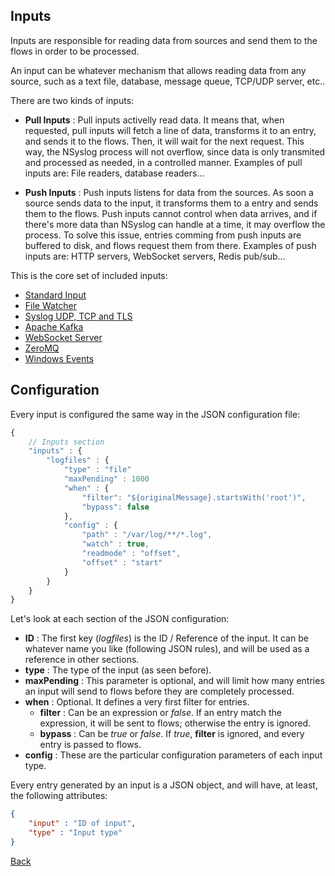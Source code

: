 ## Inputs

Inputs are responsible for reading data from sources and send them to the flows in order to be processed.

An input can be whatever mechanism that allows reading data from any source, such as a text file, database, message queue, TCP/UDP server, etc..

There are two kinds of inputs:

* **Pull Inputs** : Pull inputs activelly read data. It means that, when requested, pull inputs will fetch a line of data, transforms it to an entry, and sends it to the flows. Then, it will wait for the next request. This way, the NSyslog process will not overflow, since data is only transmited and processed as needed, in a controlled manner. Examples of pull inputs are: File readers, database readers...

* **Push Inputs** : Push inputs listens for data from the sources. As soon a source sends data to the input, it transforms them to a entry and sends them to the flows. Push inputs cannot control when data arrives, and if there's more data than NSyslog can handle at a time, it may overflow the process. To solve this issue, entries comming from push inputs are buffered to disk, and flows request them from there. Examples of push inputs are: HTTP servers, WebSocket servers, Redis pub/sub...

This is the core set of included inputs:

* [Standard Input](stdin.md)
* [File Watcher](file.md)
* [Syslog UDP, TCP and TLS](syslog.md)
* [Apache Kafka](kafka.md)
* [WebSocket Server](ws.md)
* [ZeroMQ](zmq.md)
* [Windows Events](windows.md)

## Configuration
Every input is configured the same way in the JSON configuration file:

```javascript
{
	// Inputs section
	"inputs" : {
		"logfiles" : {
			"type" : "file"
			"maxPending" : 1000
			"when" : {
				"filter": "${originalMessage}.startsWith('root')",
				"bypass": false
			},
			"config" : {
				"path" : "/var/log/**/*.log",
				"watch" : true,
				"readmode" : "offset",
				"offset" : "start"				
			}
		}
	}
}
```

Let's look at each section of the JSON configuration:
* **ID** : The first key (*logfiles*) is the ID / Reference of the input. It can be whatever name you like (following JSON rules), and will be used as a reference in other sections.
* **type** : The type of the input (as seen before).
* **maxPending** : This parameter is optional, and will limit how many entries an input will send to flows before they are completely processed.
* **when** : Optional. It defines a very first filter for entries.
	* **filter** : Can be an expression or *false*. If an entry match the expression, it will be sent to flows; otherwise the entry is ignored.
	* **bypass** : Can be *true* or *false*. If *true*, **filter** is ignored, and every entry is passed to flows.
* **config** : These are the particular configuration parameters of each input type.

Every entry generated by an input is a JSON object, and will have, at least, the following attributes:
```json
{
	"input" : "ID of input",
	"type" : "Input type"
}
```

[Back](../README.md)
